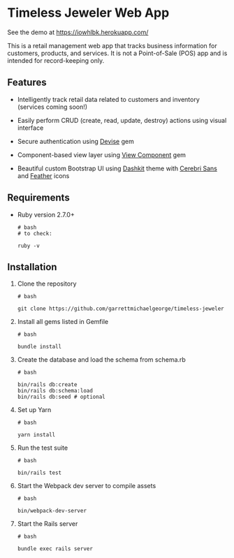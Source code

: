 # Timeless Jeweler Web App

See the demo at https://iowhlbk.herokuapp.com/

This is a retail management web app that tracks business information for
customers, products, and services. It is not a Point-of-Sale (POS) app and
is intended for record-keeping only.

## Features

* Intelligently track retail data related to customers and inventory
  (services coming soon!)

* Easily perform CRUD (create, read, update, destroy) actions using visual
  interface

* Secure authentication using
[Devise](https://github.com/heartcombo/devise) gem

* Component-based view layer using [View
  Component](https://github.com/joelhawksley/view-component) gem

* Beautiful custom Bootstrap UI using [Dashkit]() theme with [Cerebri
  Sans](https://www.myfonts.com/fonts/hanken-designco/cerebri-sans?tab=techSpecs)
  and [Feather](https://feathericons.com) icons

## Requirements

* Ruby version 2.7.0+
    
    ```
    # bash
    # to check:

    ruby -v
    ```

## Installation

1. Clone the repository

    ```
    # bash

    git clone https://github.com/garrettmichaelgeorge/timeless-jeweler
    ```

2. Install all gems listed in Gemfile
    
    ```
    # bash

    bundle install
    ```

3. Create the database and load the schema from schema.rb

    ```
    # bash

    bin/rails db:create
    bin/rails db:schema:load
    bin/rails db:seed # optional
    ```

4. Set up Yarn

    ```
    # bash

    yarn install
    ```

5. Run the test suite

    ```
    # bash

    bin/rails test
    ```

6. Start the Webpack dev server to compile assets

    ```
    # bash

    bin/webpack-dev-server
    ```

7. Start the Rails server

    ```
    # bash

    bundle exec rails server
    ```
